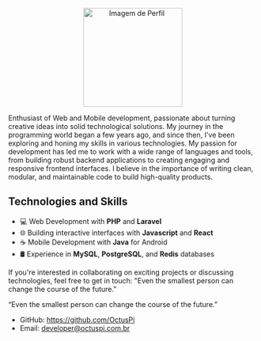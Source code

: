 <p align="center">
<img src="https://octuspi.com.br/gitprofile/CODE.png" alt="Imagem de Perfil" width="200" />
</p>

Enthusiast of Web and Mobile development, passionate about turning creative ideas into solid technological solutions. My journey in the programming world began a few years ago, and since then, I've been exploring and honing my skills in various technologies. My passion for development has led me to work with a wide range of languages and tools, from building robust backend applications to creating engaging and responsive frontend interfaces. I believe in the importance of writing clean, modular, and maintainable code to build high-quality products.


## Technologies and Skills
- 💻 Web Development with **PHP** and **Laravel**
- 🌐 Building interactive interfaces with **Javascript** and **React**
- ☕ Mobile Development with **Java** for Android
- 🛢️ Experience in **MySQL**, **PostgreSQL**, and **Redis** databases



If you're interested in collaborating on exciting projects or discussing technologies, feel free to get in touch:
"Even the smallest person can change the course of the future."

“Even the smallest person can change the course of the future.”

- GitHub: https://github.com/OctusPi
- Email: developer@octuspi.com.br

